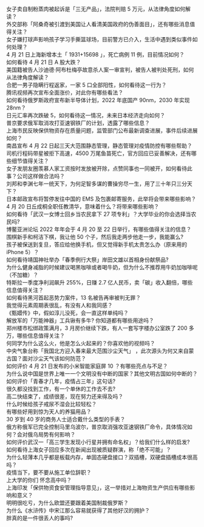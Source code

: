 女子卖自制粉蒸肉被起诉是「三无产品」，法院判赔 5 万元，从法律角度如何解读？  
外交部称「阿桑奇被引渡到美国让人看清美国政府的伪善面目」，还有哪些消息值得关注？  
女子嫌打球声影响孩子学习手撕篮球场，目前警方已介入，生活中遇到类似事件如何处理？  
4 月 21 日上海新增本土「 1931+15698 」，死亡病例 11 例，目前情况如何？  
如何看待 4 月 21 日 A 股大跌？  
美国籍被告人沙迪德·阿布杜梅亭故意杀人案一审宣判，被告人被判处死刑，如何从法律角度解读？  
合肥一男子隐瞒行程返家，一家 5 口全部阳性，如何看待这一行为？  
腾讯视频再次宣布全面涨价，对此你有哪些看法？  
如何看待俄罗斯政府宣布新半导体计划，2022 年底国产 90nm，2030 年实现 28nm？  
日元汇率再次跌破 5，如何看待这一情况，未来日本经济走向如何？  
普京要求俄军取消攻打亚速钢铁厂的计划，透露了哪些信息？  
上海市民反映保供物资存在质量问题，监管部门公布最新调查进展，事件后续进展如何？  
南昌宣布 4 月 22 日起三天大范围静态管理，静态管理对疫情防控有哪些帮助？  
司机行程码带星被拒下高速，4500 万尾鱼苗死亡，官方回应已妥善解决，还有哪些细节值得关注？  
女子发朋友圈羡慕人家工资按时发放被开除，点赞同事也一同被开，如何看待此事？公司这样做合法吗？  
刘邦和李渊七年一统天下，为何足智多谋的曹操穷尽一生，用了三十年只三分天下？  
日本邮政宣布将暂停发往中国的 EMS 及包裹邮寄服务，此举将会带来哪些影响？  
4 月 20 日丘成桐全职任教清华，意味着什么？将带来哪些影响？  
如何看待「武汉一女博士回乡当农民拿下 27 项专利」？大学毕业的你会选择当农民吗?  
博鳌亚洲论坛 2022 年年会于 4 月 20 至 22 日举行，有哪些值得关注的信息？  
围棋新手和柯洁下棋，我让他 50 个子，然后我走两步他走一步，我能赢么?  
孩子被保送到复旦，答应给他换手机，但又觉得新手机太贵怎么办（原来用的 iPhone 5）？  
如何看待靖国神社举办「春季例行大祭」岸田文雄以首相身份献祭品?  
为什么健身减脂的时候建议喝黑咖啡或者喝牛奶，但为什么不推荐用牛奶加咖啡呢（不加糖）？  
特斯拉一季度净利润飙升 255%，日赚 2.7 亿人民币，卖「碳」收入翻倍，哪些信息值得关注？  
如何看待黑河首起恶势力案件，13 名被告再审被判无罪？  
我觉得元素周期表很乱，有没有人和我同感？  
《甄嬛传》中，假如淳儿没死，会一直这样单纯吗？  
解放军的「万能神器」工兵锹有多牛? 你知道都有哪些用途吗？  
郑州楼市松绑政策满月，3 月房价继续下跌，有人一套写字楼办公室跌了 200 多万，哪些信息值得关注？  
何同学为什么这么火，他是怎么火起来的？你喜欢他的视频吗？  
中央气象台称「我国北方迎入春来最大范围沙尘天气」 ，此次源头为何又来自蒙古国？面对沙尘天气该如何防范？  
如何评价 4 月 21 日发布的小米智能家庭屏 10 ？有哪些亮点与不足？  
为什么说中国是世界上唯一一个文明没有中断的国家？其他文明古国如何中断的？  
如何评价「青春才几年，疫情占三年」这句话?  
很久都没找到工作，有一个单休的工作去不去?  
高二快结束了，成绩很差，现在努力还来得及吗？  
什么时候给孩子戒尿不湿会比较轻松？  
有哪些好用到惊为天人的养猫用品？  
30 岁到 40 岁的商务人士适合戴什么类型的手表？  
俄方称俄军已完全控制马里乌波尔，普京取消强攻亚速钢铁厂命令，具体情况如何？会对俄乌局势有何影响？  
如何评价武汉一「高三学生发现小行星并拥有命名权」？给我们什么样的启发?  
如何看待上海女子回应多次在新闻出现被质疑群演，称「绝不可能」？  
为什么轻薄本几乎都是板载内存，单固态硬盘接口？双插槽，双硬盘插槽成本很高吗？  
疫情当下，要不要从施工单位辞职？  
上大学的你们 怀念高中吗？  
上海印发「保供物资食安管理指导意见」，这一举措对上海物资生产供应有哪些影响和意义？  
明明很吃亏，为什么欧盟还要跟着美国制裁俄罗斯？  
为什么《水浒传》中宋江那么容易就获得了其他好汉的拥护？  
胖真的是一件很丢人的事吗?  
